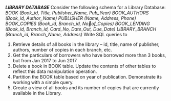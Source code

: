 _**LIBRARY DATABASE**_
Consider the following schema for a Library Database:
_BOOK (Book_id, Title, Publisher_Name, Pub_Year) 
BOOK_AUTHORS (Book_id, Author_Name) 
PUBLISHER (Name, Address, Phone) 
BOOK_COPIES (Book_id, Branch_id, Noof_Copies)
BOOK_LENDING (Book_id, Branch_id, Card_No, Date_Out, Due_Date)
LIBRARY_BRANCH (Branch_id, Branch_Name, Address)_
Write SQL queries to
1. Retrieve details of all books in the library – id, title, name of publisher, authors, 
number of copies in each branch, etc.
2. Get the particulars of borrowers who have borrowed more than 3 books, but from Jan
2017 to Jun 2017
3. Delete a book in BOOK table. Update the contents of other tables to reflect this data 
manipulation operation.
4. Partition the BOOK table based on year of publication. Demonstrate its working with a 
simple query.
5. Create a view of all books and its number of copies that are currently available in the
Library.
